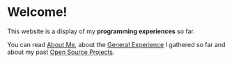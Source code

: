 # Welcome!

This website is a display of my **programming experiences** so far.

You can read [About Me](#/about_me), 
about the [General Experience](#/experience) I gathered so far
and about my past [Open Source Projects](#/open_source_projects).
